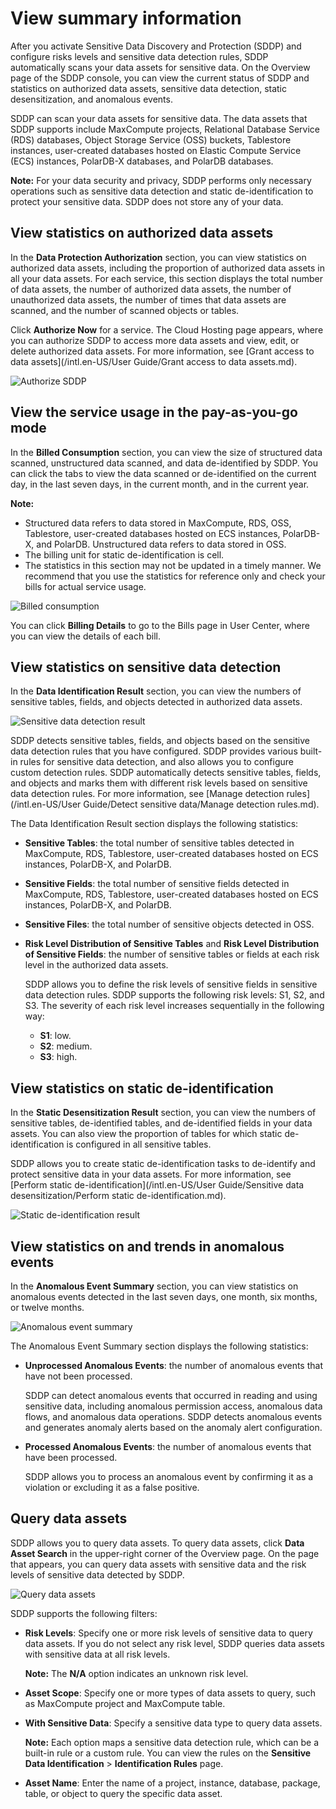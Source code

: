 # View summary information

After you activate Sensitive Data Discovery and Protection \(SDDP\) and configure risks levels and sensitive data detection rules, SDDP automatically scans your data assets for sensitive data. On the Overview page of the SDDP console, you can view the current status of SDDP and statistics on authorized data assets, sensitive data detection, static desensitization, and anomalous events.

SDDP can scan your data assets for sensitive data. The data assets that SDDP supports include MaxCompute projects, Relational Database Service \(RDS\) databases, Object Storage Service \(OSS\) buckets, Tablestore instances, user-created databases hosted on Elastic Compute Service \(ECS\) instances, PolarDB-X databases, and PolarDB databases.

**Note:** For your data security and privacy, SDDP performs only necessary operations such as sensitive data detection and static de-identification to protect your sensitive data. SDDP does not store any of your data.

## View statistics on authorized data assets

In the **Data Protection Authorization** section, you can view statistics on authorized data assets, including the proportion of authorized data assets in all your data assets. For each service, this section displays the total number of data assets, the number of authorized data assets, the number of unauthorized data assets, the number of times that data assets are scanned, and the number of scanned objects or tables.

Click **Authorize Now** for a service. The Cloud Hosting page appears, where you can authorize SDDP to access more data assets and view, edit, or delete authorized data assets. For more information, see [Grant access to data assets](/intl.en-US/User Guide/Grant access to data assets.md).

![Authorize SDDP](https://static-aliyun-doc.oss-cn-hangzhou.aliyuncs.com/assets/img/en-US/6644298951/p96927.png)

## View the service usage in the pay-as-you-go mode

In the **Billed Consumption** section, you can view the size of structured data scanned, unstructured data scanned, and data de-identified by SDDP. You can click the tabs to view the data scanned or de-identified on the current day, in the last seven days, in the current month, and in the current year.

**Note:**

-   Structured data refers to data stored in MaxCompute, RDS, OSS, Tablestore, user-created databases hosted on ECS instances, PolarDB-X, and PolarDB. Unstructured data refers to data stored in OSS.
-   The billing unit for static de-identification is cell.
-   The statistics in this section may not be updated in a timely manner. We recommend that you use the statistics for reference only and check your bills for actual service usage.

![Billed consumption](https://static-aliyun-doc.oss-cn-hangzhou.aliyuncs.com/assets/img/en-US/6644298951/p65136.png)

You can click **Billing Details** to go to the Bills page in User Center, where you can view the details of each bill.

## View statistics on sensitive data detection

In the **Data Identification Result** section, you can view the numbers of sensitive tables, fields, and objects detected in authorized data assets.

![Sensitive data detection result](https://static-aliyun-doc.oss-cn-hangzhou.aliyuncs.com/assets/img/en-US/6644298951/p43398.png)

SDDP detects sensitive tables, fields, and objects based on the sensitive data detection rules that you have configured. SDDP provides various built-in rules for sensitive data detection, and also allows you to configure custom detection rules. SDDP automatically detects sensitive tables, fields, and objects and marks them with different risk levels based on sensitive data detection rules. For more information, see [Manage detection rules](/intl.en-US/User Guide/Detect sensitive data/Manage detection rules.md).

The Data Identification Result section displays the following statistics:

-   **Sensitive Tables**: the total number of sensitive tables detected in MaxCompute, RDS, Tablestore, user-created databases hosted on ECS instances, PolarDB-X, and PolarDB.
-   **Sensitive Fields**: the total number of sensitive fields detected in MaxCompute, RDS, Tablestore, user-created databases hosted on ECS instances, PolarDB-X, and PolarDB.
-   **Sensitive Files**: the total number of sensitive objects detected in OSS.
-   **Risk Level Distribution of Sensitive Tables** and **Risk Level Distribution of Sensitive Fields**: the number of sensitive tables or fields at each risk level in the authorized data assets.

    SDDP allows you to define the risk levels of sensitive fields in sensitive data detection rules. SDDP supports the following risk levels: S1, S2, and S3. The severity of each risk level increases sequentially in the following way:

    -   **S1**: low.
    -   **S2**: medium.
    -   **S3**: high.

## View statistics on static de-identification

In the **Static Desensitization Result** section, you can view the numbers of sensitive tables, de-identified tables, and de-identified fields in your data assets. You can also view the proportion of tables for which static de-identification is configured in all sensitive tables.

SDDP allows you to create static de-identification tasks to de-identify and protect sensitive data in your data assets. For more information, see [Perform static de-identification](/intl.en-US/User Guide/Sensitive data desensitization/Perform static de-identification.md).

![Static de-identification result](https://static-aliyun-doc.oss-cn-hangzhou.aliyuncs.com/assets/img/en-US/6644298951/p65163.png)

## View statistics on and trends in anomalous events

In the **Anomalous Event Summary** section, you can view statistics on anomalous events detected in the last seven days, one month, six months, or twelve months.

![Anomalous event summary](https://static-aliyun-doc.oss-cn-hangzhou.aliyuncs.com/assets/img/en-US/6644298951/p51102.png)

The Anomalous Event Summary section displays the following statistics:

-   **Unprocessed Anomalous Events**: the number of anomalous events that have not been processed.

    SDDP can detect anomalous events that occurred in reading and using sensitive data, including anomalous permission access, anomalous data flows, and anomalous data operations. SDDP detects anomalous events and generates anomaly alerts based on the anomaly alert configuration.

-   **Processed Anomalous Events**: the number of anomalous events that have been processed.

    SDDP allows you to process an anomalous event by confirming it as a violation or excluding it as a false positive.


## Query data assets

SDDP allows you to query data assets. To query data assets, click **Data Asset Search** in the upper-right corner of the Overview page. On the page that appears, you can query data assets with sensitive data and the risk levels of sensitive data detected by SDDP.

![Query data assets](https://static-aliyun-doc.oss-cn-hangzhou.aliyuncs.com/assets/img/en-US/7644298951/p51110.png)

SDDP supports the following filters:

-   **Risk Levels**: Specify one or more risk levels of sensitive data to query data assets. If you do not select any risk level, SDDP queries data assets with sensitive data at all risk levels.

    **Note:** The **N/A** option indicates an unknown risk level.

-   **Asset Scope**: Specify one or more types of data assets to query, such as MaxCompute project and MaxCompute table.
-   **With Sensitive Data**: Specify a sensitive data type to query data assets.

    **Note:** Each option maps a sensitive data detection rule, which can be a built-in rule or a custom rule. You can view the rules on the **Sensitive Data Identification** \> **Identification Rules** page.

-   **Asset Name**: Enter the name of a project, instance, database, package, table, or object to query the specific data asset.

